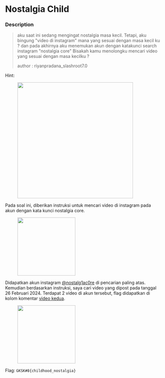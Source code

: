 # Nostalgia Child

### Description

> aku saat ini sedang mengingat nostalgia masa kecil. Tetapi, aku bingung "video di instagram" mana yang sesuai dengan masa kecil ku ? dan pada akhirnya aku menemukan akun dengan katakunci search instagram "nostalgia core" Bisakah kamu menolongku mencari video yang sesuai dengan masa kecilku ?
>
> author : riyanpradana\_slashroot7.0

Hint:

<figure><img src="https://lh7-us.googleusercontent.com/J5jXZPqrRBK7eRYVcejZW5gHLCpSaPuLHIomVIyRYJYyig03Rd93H10rwqzjjkV2M6-dgmRG6VMd2i_MpYyw_QEkcuunev5XijwbctFu-qfH7n6WQy4Xt13PchH4Aeo6mIzLKgqOA0vWcvr7TP4uy8A" alt="" width="375"><figcaption></figcaption></figure>

Pada soal ini, diberikan instruksi untuk mencari video di instagram pada akun dengan kata kunci nostalgia core.&#x20;

<figure><img src="https://lh7-us.googleusercontent.com/kpR57VFh_aQO6c05xlisshi4-uh1x3qcQAiOa11qMq1LLOogErytcse6cA7QAff9HklqdwrBpZk9irYEp5N82G6Ox_JRvZxAkdwFfC-ZxQGpkImYH1yVp56tlJfEG3uRcJoOiYhZcDsE4CW8Su8xLVY" alt="" width="188"><figcaption></figcaption></figure>

Didapatkan akun instagram [@nostalg1ac0re](https://www.instagram.com/nostalg1ac0re) di pencarian paling atas. Kemudian berdasarkan instruksi, saya cari video yang dipost pada tanggal 26 Februari 2024. Terdapat 2 video di akun tersebut, flag didapatkan di kolom komentar [video kedua](https://www.instagram.com/reel/C3yVzzIqsC0/?igsh=N3V6M2NjMTZwOW85).

<figure><img src="https://lh7-us.googleusercontent.com/s6bszcH2XXzqJ3ZJu7X2E26Rzw7MJfpnkQJTnmkSHezNuqVhRdRBJjktXA0kt9g52vKg-vyR-xDawDtzO48r-Te_K9pBu5iORaIIRLA0oqzBULq65WQd21j66u_aZwSGHMSfmQ5Wv2VXPv0rFzl8R48" alt="" width="188"><figcaption></figcaption></figure>

Flag: `GKSK#8{childhood_nostalgia}`
